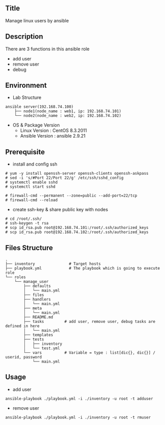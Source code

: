 ## Title
Manage linux users by ansible


## Description
There are 3 functions in this ansible role
- add user
- remove user
- debug


## Environment
- Lab Structure
```
ansible server(192.168.74.100)               
    ├── node1(node_name : web1, ip: 192.168.74.101)
    └── node2(node_name : web2, ip: 192.168.74.102)
```

- OS & Package Version
    - Linux Version : CentOS 8.3.2011
    - Ansible Version : ansible 2.9.21


## Prerequisite
- install and config ssh
```
# yum -y install openssh-server openssh-clients openssh-askpass
# sed -i 's/#Port 22/Port 22/g' /etc/ssh/sshd_config
# systemctl enable sshd
# systemctl start sshd

# firewall-cmd --permanent --zone=public --add-port=22/tcp
# firewall-cmd --reload
```

- create ssh-key & share public key with nodes
```
# cd /root/.ssh/
# ssh-keygen -t rsa
# scp id_rsa.pub root@192.168.74.101:/root/.ssh/authorized_keys
# scp id_rsa.pub root@192.168.74.102:/root/.ssh/authorized_keys
```


## Files Structure
```
.
├── inventory               # Target hosts
├── playbook.yml            # The playbook which is going to execute role
└── roles                 
    └── manage_user       
        ├── defaults
        │   └── main.yml
        ├── files
        ├── handlers
        │   └── main.yml
        ├── meta
        │   └── main.yml
        ├── README.md
        ├── tasks         # add user, remove user, debug tasks are defined in here
        │   └── main.yml
        ├── templates
        ├── tests
        │   ├── inventory
        │   └── test.yml
        └── vars          # Variable = type : list[dic{}, dic{}] / userid, password
            └── main.yml
```


## Usage
- add user
```
ansible-playbook ./playbook.yml -i ./inventory -u root -t adduser
```
 
- remove user
```
ansible-playbook ./playbook.yml -i ./inventory -u root -t rmuser
```
